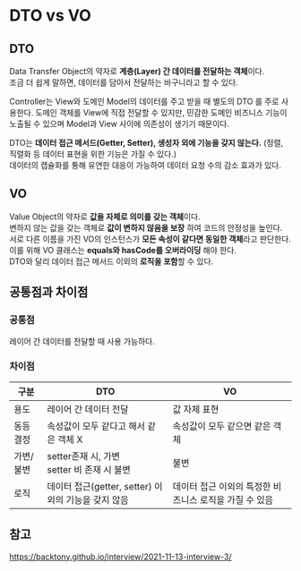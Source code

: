 # DTO vs VO


## DTO
Data Transfer Object의 약자로 **계층(Layer) 간 데이터를 전달하는 객체**이다.  
조금 더 쉽게 말하면, 데이터를 담아서 전달하는 바구니라고 할 수 있다.  

Controller는 View와 도메인 Model의 데이터를 주고 받을 때 별도의 DTO 를 주로 사용한다. 도메인 객체를 View에 직접 전달할 수 있지만, 민감한 도메인 비즈니스 기능이 노출될 수 있으며 Model과 View 사이에 의존성이 생기기 때문이다.

DTO는 **데이터 접근 메서드(Getter, Setter), 생성자 외에 기능을 갖지 않는다.** (정렬, 직렬화 등 데이터 표현을 위한 기능은 가질 수 있다.)  
데이터의 캡슐화를 통해 유연한 대응이 가능하여 데이터 요청 수의 감소 효과가 있다.  

## VO
Value Object의 약자로 **값을 자체로 의미를 갖는 객체**이다.  
변하지 않는 값을 갖는 객체로 **값이 변하지 않음을 보장** 하여 코드의 안정성을 높인다.  
서로 다른 이름을 가진 VO의 인스턴스가 **모든 속성이 같다면 동일한 객체**라고 판단한다.  
이를 위해 VO 클래스는 **equals와 hasCode를 오버라이딩** 해야 한다.  
DTO와 달리 데이터 접근 메서드 이외의 **로직을 포함**할 수 있다.  

## 공통점과 차이점

### 공통점
레이어 간 데이터를 전달할 때 사용 가능하다.  

### 차이점

구분|DTO|VO 
---|---|---  
용도|레이어 간 데이터 전달|값 자체 표현  
동등 결정|속성값이 모두 같다고 해서 같은 객체 X|속성값이 모두 같으면 같은 객체  
가변/불변|setter존재 시, 가변 <br> setter 비 존재 시 불변|불변  
로직|데이터 접근(getter, setter) 이외의 기능을 갖지 않음|데이터 접근 이외의 특정한 비즈니스 로직을 가질 수 있음  


## 참고
https://backtony.github.io/interview/2021-11-13-interview-3/

